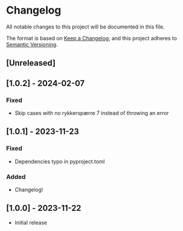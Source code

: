# Changelog

All notable changes to this project will be documented in this file.

The format is based on [Keep a Changelog](https://keepachangelog.com/en/1.0.0/),
and this project adheres to [Semantic Versioning](https://semver.org/spec/v2.0.0.html).

## [Unreleased]

## [1.0.2] - 2024-02-07

### Fixed

- Skip cases with no rykkerspærre 7 instead of throwing an error

## [1.0.1] - 2023-11-23

### Fixed

- Dependencies typo in pyproject.toml

### Added

- Changelog!

## [1.0.0] - 2023-11-22

- Initial release
